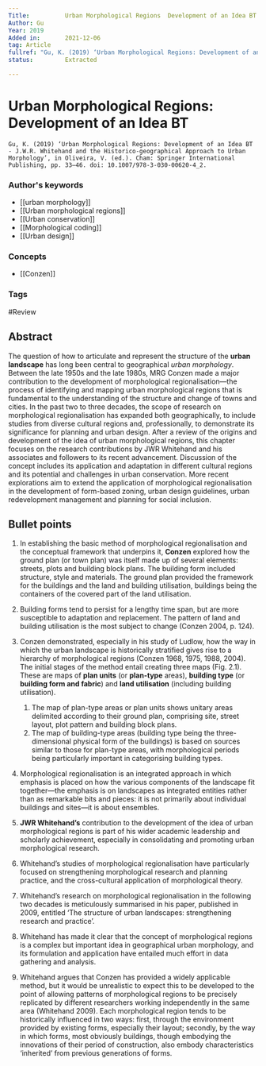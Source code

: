 ```yaml
---
Title: 			Urban Morphological Regions  Development of an Idea BT
Author:	Gu
Year: 2019
Added in:		2021-12-06
tag: Article
fullref: "Gu, K. (2019) ‘Urban Morphological Regions: Development of an Idea BT  - J.W.R. Whitehand and the Historico-geographical Approach to Urban Morphology’, in Oliveira, V. (ed.). Cham: Springer International Publishing, pp. 33–46. doi: 10.1007/978-3-030-00620-4_2."
status:			Extracted

---
```

# Urban Morphological Regions: Development of an Idea BT 
`Gu, K. (2019) ‘Urban Morphological Regions: Development of an Idea BT  - J.W.R. Whitehand and the Historico-geographical Approach to Urban Morphology’, in Oliveira, V. (ed.). Cham: Springer International Publishing, pp. 33–46. doi: 10.1007/978-3-030-00620-4_2.` 

### Author's keywords
- [[urban morphology]]
- [[Urban morphological regions]]
- [[Urban conservation]]
- [[Morphological coding]]
- [[Urban design]]
### Concepts
- [[Conzen]]
### Tags
#Review 

## Abstract
The question of how to articulate and represent the structure of the **urban landscape** has long been central to geographical *urban morphology*. Between the late 1950s and the late 1980s, MRG Conzen made a major contribution to the development of morphological regionalisation—the process of identifying and mapping urban morphological regions that is fundamental to the understanding of the structure and change of towns and cities. In the past two to three decades, the scope of research on morphological regionalisation has expanded both geographically, to include studies from diverse cultural regions and, professionally, to demonstrate its significance for planning and urban design. After a review of the origins and development of the idea of urban morphological regions, this chapter focuses on the research contributions by JWR Whitehand and his associates and followers to its recent advancement. Discussion of the concept includes its application and adaptation in different cultural regions and its potential and challenges in urban conservation. More recent explorations aim to extend the application of morphological regionalisation in the development of form-based zoning, urban design guidelines, urban redevelopment management and planning for social inclusion.

## Bullet points
1.   In establishing the basic method of morphological regionalisation and the conceptual framework that underpins it, **Conzen** explored how the ground plan (or town plan) was itself made up of several elements: streets, plots and building block plans. The building form included structure, style and materials. The ground plan provided the framework for the buildings and the land and building utilisation, buildings being the containers of the covered part of the land utilisation.

2. Building forms tend to persist for a lengthy time span, but are more susceptible to adaptation and replacement. The pattern of land and building utilisation is the most subject to change (Conzen 2004, p. 124).

3. Conzen demonstrated, especially in his study of Ludlow, how the way in which the urban landscape is historically stratified gives rise to a hierarchy of morphological regions (Conzen 1968, 1975, 1988, 2004). The initial stages of the method entail creating three maps (Fig. 2.1). These are maps of **plan units** (or **plan-type** areas), **building type** (or **building form and fabric**) and **land utilisation** (including building utilisation).
	1. The map of plan-type areas or plan units shows unitary areas delimited according to their ground plan, comprising site, street layout, plot pattern and building block plans.
	2. The map of building-type areas (building type being the three-dimensional physical form of the buildings) is based on sources similar to those for plan-type areas, with morphological periods being particularly important in categorising building types.

4. Morphological regionalisation is an integrated approach in which emphasis is placed on how the various components of the landscape fit together—the emphasis is on landscapes as integrated entities rather than as remarkable bits and pieces: it is not primarily about individual buildings and sites—it is about ensembles.
5. **JWR Whitehand’s** contribution to the development of the idea of urban morphological regions is part of his wider academic leadership and scholarly achievement, especially in consolidating and promoting urban morphological research.
6. Whitehand’s studies of morphological regionalisation have particularly focused on strengthening morphological research and planning practice, and the cross-cultural application of morphological theory.
7. Whitehand’s research on morphological regionalisation in the following two decades is meticulously summarised in his paper, published in 2009, entitled ‘The structure of urban landscapes: strengthening research and practice’.
8. Whitehand has made it clear that the concept of morphological regions is a complex but important idea in geographical urban morphology, and its formulation and application have entailed much effort in data gathering and analysis.
9. Whitehand argues that Conzen has provided a widely applicable method, but it would be unrealistic to expect this to be developed to the point of allowing patterns of morphological regions to be precisely replicated by different researchers working independently in the same area (Whitehand 2009). Each morphological region tends to be historically influenced in two ways: first, through the environment provided by existing forms, especially their layout; secondly, by the way in which forms, most obviously buildings, though embodying the innovations of their period of construction, also embody characteristics ‘inherited’ from previous generations of forms.
